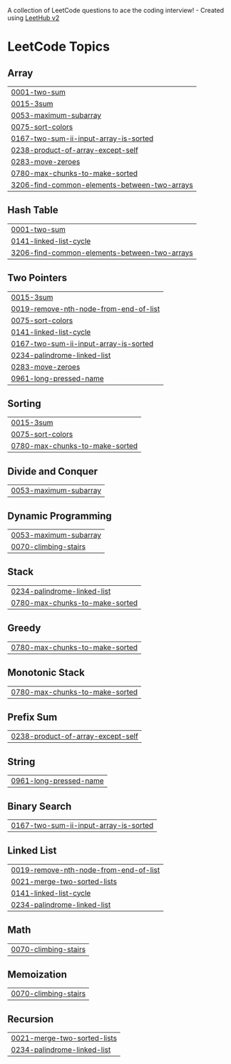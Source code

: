 A collection of LeetCode questions to ace the coding interview! - Created using [LeetHub v2](https://github.com/arunbhardwaj/LeetHub-2.0)
<!---LeetCode Topics Start-->
# LeetCode Topics
## Array
|  |
| ------- |
| [0001-two-sum](https://github.com/Rahil1760/Leetcode-1431/tree/master/0001-two-sum) |
| [0015-3sum](https://github.com/Rahil1760/Leetcode-1431/tree/master/0015-3sum) |
| [0053-maximum-subarray](https://github.com/Rahil1760/Leetcode-1431/tree/master/0053-maximum-subarray) |
| [0075-sort-colors](https://github.com/Rahil1760/Leetcode-1431/tree/master/0075-sort-colors) |
| [0167-two-sum-ii-input-array-is-sorted](https://github.com/Rahil1760/Leetcode-1431/tree/master/0167-two-sum-ii-input-array-is-sorted) |
| [0238-product-of-array-except-self](https://github.com/Rahil1760/Leetcode-1431/tree/master/0238-product-of-array-except-self) |
| [0283-move-zeroes](https://github.com/Rahil1760/Leetcode-1431/tree/master/0283-move-zeroes) |
| [0780-max-chunks-to-make-sorted](https://github.com/Rahil1760/Leetcode-1431/tree/master/0780-max-chunks-to-make-sorted) |
| [3206-find-common-elements-between-two-arrays](https://github.com/Rahil1760/Leetcode-1431/tree/master/3206-find-common-elements-between-two-arrays) |
## Hash Table
|  |
| ------- |
| [0001-two-sum](https://github.com/Rahil1760/Leetcode-1431/tree/master/0001-two-sum) |
| [0141-linked-list-cycle](https://github.com/Rahil1760/Leetcode-1431/tree/master/0141-linked-list-cycle) |
| [3206-find-common-elements-between-two-arrays](https://github.com/Rahil1760/Leetcode-1431/tree/master/3206-find-common-elements-between-two-arrays) |
## Two Pointers
|  |
| ------- |
| [0015-3sum](https://github.com/Rahil1760/Leetcode-1431/tree/master/0015-3sum) |
| [0019-remove-nth-node-from-end-of-list](https://github.com/Rahil1760/Leetcode-1431/tree/master/0019-remove-nth-node-from-end-of-list) |
| [0075-sort-colors](https://github.com/Rahil1760/Leetcode-1431/tree/master/0075-sort-colors) |
| [0141-linked-list-cycle](https://github.com/Rahil1760/Leetcode-1431/tree/master/0141-linked-list-cycle) |
| [0167-two-sum-ii-input-array-is-sorted](https://github.com/Rahil1760/Leetcode-1431/tree/master/0167-two-sum-ii-input-array-is-sorted) |
| [0234-palindrome-linked-list](https://github.com/Rahil1760/Leetcode-1431/tree/master/0234-palindrome-linked-list) |
| [0283-move-zeroes](https://github.com/Rahil1760/Leetcode-1431/tree/master/0283-move-zeroes) |
| [0961-long-pressed-name](https://github.com/Rahil1760/Leetcode-1431/tree/master/0961-long-pressed-name) |
## Sorting
|  |
| ------- |
| [0015-3sum](https://github.com/Rahil1760/Leetcode-1431/tree/master/0015-3sum) |
| [0075-sort-colors](https://github.com/Rahil1760/Leetcode-1431/tree/master/0075-sort-colors) |
| [0780-max-chunks-to-make-sorted](https://github.com/Rahil1760/Leetcode-1431/tree/master/0780-max-chunks-to-make-sorted) |
## Divide and Conquer
|  |
| ------- |
| [0053-maximum-subarray](https://github.com/Rahil1760/Leetcode-1431/tree/master/0053-maximum-subarray) |
## Dynamic Programming
|  |
| ------- |
| [0053-maximum-subarray](https://github.com/Rahil1760/Leetcode-1431/tree/master/0053-maximum-subarray) |
| [0070-climbing-stairs](https://github.com/Rahil1760/Leetcode-1431/tree/master/0070-climbing-stairs) |
## Stack
|  |
| ------- |
| [0234-palindrome-linked-list](https://github.com/Rahil1760/Leetcode-1431/tree/master/0234-palindrome-linked-list) |
| [0780-max-chunks-to-make-sorted](https://github.com/Rahil1760/Leetcode-1431/tree/master/0780-max-chunks-to-make-sorted) |
## Greedy
|  |
| ------- |
| [0780-max-chunks-to-make-sorted](https://github.com/Rahil1760/Leetcode-1431/tree/master/0780-max-chunks-to-make-sorted) |
## Monotonic Stack
|  |
| ------- |
| [0780-max-chunks-to-make-sorted](https://github.com/Rahil1760/Leetcode-1431/tree/master/0780-max-chunks-to-make-sorted) |
## Prefix Sum
|  |
| ------- |
| [0238-product-of-array-except-self](https://github.com/Rahil1760/Leetcode-1431/tree/master/0238-product-of-array-except-self) |
## String
|  |
| ------- |
| [0961-long-pressed-name](https://github.com/Rahil1760/Leetcode-1431/tree/master/0961-long-pressed-name) |
## Binary Search
|  |
| ------- |
| [0167-two-sum-ii-input-array-is-sorted](https://github.com/Rahil1760/Leetcode-1431/tree/master/0167-two-sum-ii-input-array-is-sorted) |
## Linked List
|  |
| ------- |
| [0019-remove-nth-node-from-end-of-list](https://github.com/Rahil1760/Leetcode-1431/tree/master/0019-remove-nth-node-from-end-of-list) |
| [0021-merge-two-sorted-lists](https://github.com/Rahil1760/Leetcode-1431/tree/master/0021-merge-two-sorted-lists) |
| [0141-linked-list-cycle](https://github.com/Rahil1760/Leetcode-1431/tree/master/0141-linked-list-cycle) |
| [0234-palindrome-linked-list](https://github.com/Rahil1760/Leetcode-1431/tree/master/0234-palindrome-linked-list) |
## Math
|  |
| ------- |
| [0070-climbing-stairs](https://github.com/Rahil1760/Leetcode-1431/tree/master/0070-climbing-stairs) |
## Memoization
|  |
| ------- |
| [0070-climbing-stairs](https://github.com/Rahil1760/Leetcode-1431/tree/master/0070-climbing-stairs) |
## Recursion
|  |
| ------- |
| [0021-merge-two-sorted-lists](https://github.com/Rahil1760/Leetcode-1431/tree/master/0021-merge-two-sorted-lists) |
| [0234-palindrome-linked-list](https://github.com/Rahil1760/Leetcode-1431/tree/master/0234-palindrome-linked-list) |
<!---LeetCode Topics End-->